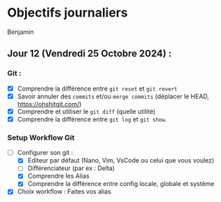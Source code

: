 # Objectifs journaliers

Benjamin

## Jour 12 (Vendredi 25 Octobre 2024) :

### Git :

- [X] Comprendre la différence entre `git reset` et `git revert`
- [X] Savoir annuler des `commits` et/ou `merge commits` (déplacer le HEAD, https://ohshitgit.com/)
- [X] Comprendre et utiliser le `git diff` (quelle utilité)
- [X] Comprendre la différence entre `git log` et `git show`.

### Setup Workflow Git

- [ ] Configurer son git :
  - [X] Editeur par défaut (Nano, Vim, VsCode ou celui que vous voulez)
  - [ ] Différenciateur (par ex : Delta)
  - [X] Comprendre les Alias
  - [X] Comprendre la différence entre config locale, globale et système
- [X] Choix workflow : Faites vos alias
